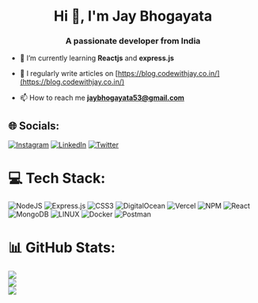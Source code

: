 <h1 align="center">Hi 👋, I'm Jay Bhogayata</h1>
<h3 align="center">A passionate developer from India</h3>

- 🌱 I’m currently learning **Reactjs** and **express.js**

- 📝 I regularly write articles on [https://blog.codewithjay.co.in/](https://blog.codewithjay.co.in/)

- 📫 How to reach me **jaybhogayata53@gmail.com**


## 🌐 Socials:
[![Instagram](https://img.shields.io/badge/Instagram-%23E4405F.svg?logo=Instagram&logoColor=white)](https://instagram.com/bhogayata_jay07) [![LinkedIn](https://img.shields.io/badge/LinkedIn-%230077B5.svg?logo=linkedin&logoColor=white)](https://linkedin.com/in/jay-bhogayata) [![Twitter](https://img.shields.io/badge/Twitter-%231DA1F2.svg?logo=Twitter&logoColor=white)](https://twitter.com/jay_bhogayata) 

# 💻 Tech Stack:

![NodeJS](https://img.shields.io/badge/node.js-6DA55F?style=flat&logo=node.js&logoColor=white) ![Express.js](https://img.shields.io/badge/express.js-%23404d59.svg?style=flat&logo=express&logoColor=%2361DAFB)  ![CSS3](https://img.shields.io/badge/css3-%231572B6.svg?style=flat&logo=css3&logoColor=white) ![DigitalOcean](https://img.shields.io/badge/DigitalOcean-%230167ff.svg?style=flat&logo=digitalOcean&logoColor=white) ![Vercel](https://img.shields.io/badge/vercel-%23000000.svg?style=flat&logo=vercel&logoColor=white) ![NPM](https://img.shields.io/badge/NPM-%23000000.svg?style=flat&logo=npm&logoColor=white) ![React](https://img.shields.io/badge/react-%2320232a.svg?style=flat&logo=react&logoColor=%2361DAFB) ![MongoDB](https://img.shields.io/badge/MongoDB-%234ea94b.svg?style=flat&logo=mongodb&logoColor=white) ![LINUX](https://img.shields.io/badge/Linux-FCC624?style=flat&logo=linux&logoColor=black) ![Docker](https://img.shields.io/badge/docker-%230db7ed.svg?style=flat&logo=docker&logoColor=white) ![Postman](https://img.shields.io/badge/Postman-FF6C37?style=flat&logo=postman&logoColor=white)
# 📊 GitHub Stats:
![](https://github-readme-stats.vercel.app/api?username=jay-bhogayata&theme=tokyonight&hide_border=false&include_all_commits=false&count_private=false)<br/>
![](https://github-readme-streak-stats.herokuapp.com/?user=jay-bhogayata&theme=tokyonight&hide_border=false)<br/>
![](https://github-readme-stats.vercel.app/api/top-langs/?username=jay-bhogayata&theme=tokyonight&hide_border=false&include_all_commits=false&count_private=false&layout=compact&hide=html,css)

